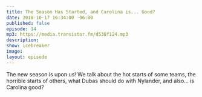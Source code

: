 ```yaml
---
title: The Season Has Started, and Carolina is... Good?
date: 2018-10-17 16:34:00 -06:00
published: false
episode: 14
mp3: https://media.transistor.fm/d538f124.mp3
description: 
show: icebreaker
image: 
layout: episode
---
```


The new season is upon us! We talk about the hot starts of some teams, the horrible starts of others, what Dubas should do with Nylander, and also... is Carolina good?